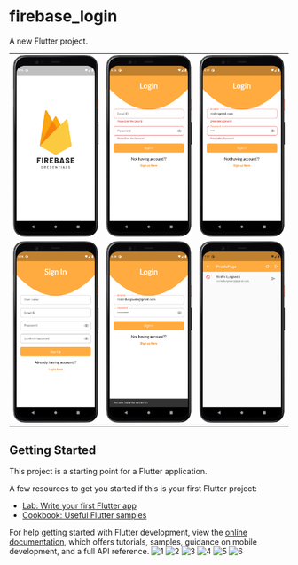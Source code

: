 # firebase_login

A new Flutter project.

<table>
  <tr>
    <td><img src="assets/image/1.png" </td>
    <td><img src="assets/image/2.png" </td>
    <td><img src="assets/image/3.png" </td>
  </tr>
  <tr>
    <td><img src="assets/image/4.png" </td>
    <td><img src="assets/image/5.png" </td>
    <td><img src="assets/image/6.png" </td>
  </tr>
</table>

## Getting Started

This project is a starting point for a Flutter application.

A few resources to get you started if this is your first Flutter project:

- [Lab: Write your first Flutter app](https://docs.flutter.dev/get-started/codelab)
- [Cookbook: Useful Flutter samples](https://docs.flutter.dev/cookbook)

For help getting started with Flutter development, view the
[online documentation](https://docs.flutter.dev/), which offers tutorials,
samples, guidance on mobile development, and a full API reference.
![1](https://user-images.githubusercontent.com/120237924/226375656-de1be94a-87c9-4f28-9a6d-3543f1de8d14.png)
![2](https://user-images.githubusercontent.com/120237924/226375620-33a415e0-9dc6-4a70-b536-615a6facdf7e.png)
![3](https://user-images.githubusercontent.com/120237924/226375631-1756938f-57df-45a2-846e-7bf696420d61.png)
![4](https://user-images.githubusercontent.com/120237924/226375636-b5ff0ff6-c30b-49ae-9987-b56533c21f09.png)
![5](https://user-images.githubusercontent.com/120237924/226375648-99b68364-f87b-40a1-93d1-3cca0d08bad0.png)
![6](https://user-images.githubusercontent.com/120237924/226375651-680d88e7-6687-4b3a-909b-61c8540c10ef.png)

